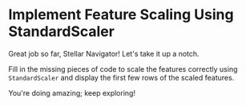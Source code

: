 # Implement Feature Scaling Using StandardScaler

Great job so far, Stellar Navigator! Let's take it up a notch.

Fill in the missing pieces of code to scale the features correctly using `StandardScaler` and display the first few rows of the scaled features.

You're doing amazing; keep exploring!